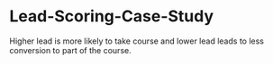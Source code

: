 # Lead-Scoring-Case-Study
Higher lead is more likely to take course and lower lead leads to less conversion to part of the course.  
